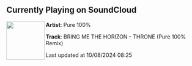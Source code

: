 ## Currently Playing on SoundCloud

[<img align="left" width="100" src="https://i1.sndcdn.com/artworks-bsGDj2JgO37mk5QH-79xA1g-t500x500.jpg">](https://soundcloud.com/pure100/bring-me-the-horizon-throne-pure-100-remix)

**Artist**: Pure 100% 

**Track**: BRING ME THE HORIZON - THRONE (Pure 100% Remix)

Last updated at 10/08/2024 08:25
